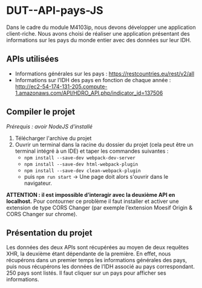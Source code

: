 # DUT--API-pays-JS
Dans le cadre du module M4103ip, nous devons développer une application client-riche. Nous avons choisi de réaliser une application présentant des informations sur les pays du monde entier avec des données sur leur IDH.

## APIs utilisées
- Informations générales sur les pays : https://restcountries.eu/rest/v2/all
- Informations sur l’IDH des pays en fonction de chaque année : http://ec2-54-174-131-205.compute-1.amazonaws.com/API/HDRO_API.php/indicator_id=137506

## Compiler le projet
*Prérequis : avoir NodeJS d'installé*
1. Télécharger l'archive du projet
2. Ouvrir un terminal dans la racine du dossier du projet (cela peut être un terminal intégré à un IDE) et taper les commandes suivantes :
    - `npm install --save-dev webpack-dev-server`
    - `npm install --save-dev html-webpack-plugin`
    - `npm install --save-dev clean-webpack-plugin`
    - puis `npm run start`
→ Une page doit alors s'ouvrir dans le navigateur.

**ATTENTION : il est impossible d’interagir avec la deuxième API en localhost.** Pour contourner ce problème il faut installer et activer une extension de type CORS Changer (par exemple l’extension Moesif Origin & CORS Changer sur chrome).

## Présentation du projet
Les données des deux APIs sont récupérées au moyen de deux requêtes XHR, la deuxième étant dépendante de la première. En effet, nous récupérons dans un premier temps les informations générales des pays, puis nous récupérons les données de l’IDH associé au pays correspondant. 250 pays sont listés. Il faut cliquer sur un pays pour afficher ses informations.
